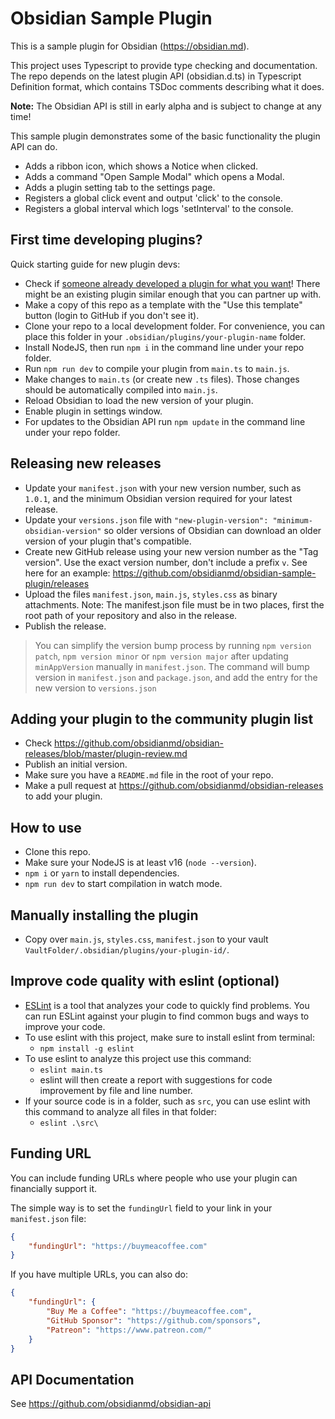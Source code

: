 # Obsidian Sample Plugin

This is a sample plugin for Obsidian (https://obsidian.md).

This project uses Typescript to provide type checking and documentation. The
repo depends on the latest plugin API (obsidian.d.ts) in Typescript Definition
format, which contains TSDoc comments describing what it does.

**Note:** The Obsidian API is still in early alpha and is subject to change at
any time!

This sample plugin demonstrates some of the basic functionality the plugin API
can do.

- Adds a ribbon icon, which shows a Notice when clicked.
- Adds a command "Open Sample Modal" which opens a Modal.
- Adds a plugin setting tab to the settings page.
- Registers a global click event and output 'click' to the console.
- Registers a global interval which logs 'setInterval' to the console.

## First time developing plugins?

Quick starting guide for new plugin devs:

- Check if
  [someone already developed a plugin for what you want](https://obsidian.md/plugins)!
  There might be an existing plugin similar enough that you can partner up with.
- Make a copy of this repo as a template with the "Use this template" button
  (login to GitHub if you don't see it).
- Clone your repo to a local development folder. For convenience, you can place
  this folder in your `.obsidian/plugins/your-plugin-name` folder.
- Install NodeJS, then run `npm i` in the command line under your repo folder.
- Run `npm run dev` to compile your plugin from `main.ts` to `main.js`.
- Make changes to `main.ts` (or create new `.ts` files). Those changes should be
  automatically compiled into `main.js`.
- Reload Obsidian to load the new version of your plugin.
- Enable plugin in settings window.
- For updates to the Obsidian API run `npm update` in the command line under
  your repo folder.

## Releasing new releases

- Update your `manifest.json` with your new version number, such as `1.0.1`, and
  the minimum Obsidian version required for your latest release.
- Update your `versions.json` file with
  `"new-plugin-version": "minimum-obsidian-version"` so older versions of
  Obsidian can download an older version of your plugin that's compatible.
- Create new GitHub release using your new version number as the "Tag version".
  Use the exact version number, don't include a prefix `v`. See here for an
  example: https://github.com/obsidianmd/obsidian-sample-plugin/releases
- Upload the files `manifest.json`, `main.js`, `styles.css` as binary
  attachments. Note: The manifest.json file must be in two places, first the
  root path of your repository and also in the release.
- Publish the release.

> You can simplify the version bump process by running `npm version patch`,
> `npm version minor` or `npm version major` after updating `minAppVersion`
> manually in `manifest.json`. The command will bump version in `manifest.json`
> and `package.json`, and add the entry for the new version to `versions.json`

## Adding your plugin to the community plugin list

- Check
  https://github.com/obsidianmd/obsidian-releases/blob/master/plugin-review.md
- Publish an initial version.
- Make sure you have a `README.md` file in the root of your repo.
- Make a pull request at https://github.com/obsidianmd/obsidian-releases to add
  your plugin.

## How to use

- Clone this repo.
- Make sure your NodeJS is at least v16 (`node --version`).
- `npm i` or `yarn` to install dependencies.
- `npm run dev` to start compilation in watch mode.

## Manually installing the plugin

- Copy over `main.js`, `styles.css`, `manifest.json` to your vault
  `VaultFolder/.obsidian/plugins/your-plugin-id/`.

## Improve code quality with eslint (optional)

- [ESLint](https://eslint.org/) is a tool that analyzes your code to quickly
  find problems. You can run ESLint against your plugin to find common bugs and
  ways to improve your code.
- To use eslint with this project, make sure to install eslint from terminal:
  - `npm install -g eslint`
- To use eslint to analyze this project use this command:
  - `eslint main.ts`
  - eslint will then create a report with suggestions for code improvement by
    file and line number.
- If your source code is in a folder, such as `src`, you can use eslint with
  this command to analyze all files in that folder:
  - `eslint .\src\`

## Funding URL

You can include funding URLs where people who use your plugin can financially
support it.

The simple way is to set the `fundingUrl` field to your link in your
`manifest.json` file:

```json
{
	"fundingUrl": "https://buymeacoffee.com"
}
```

If you have multiple URLs, you can also do:

```json
{
	"fundingUrl": {
		"Buy Me a Coffee": "https://buymeacoffee.com",
		"GitHub Sponsor": "https://github.com/sponsors",
		"Patreon": "https://www.patreon.com/"
	}
}
```

## API Documentation

See https://github.com/obsidianmd/obsidian-api
